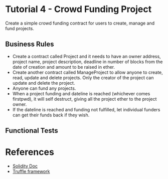 # Tutorial 4 - Crowd Funding Project

Create a simple crowd funding contract for users to create, manage and fund projects.

## Business Rules

* Create a contract called Project and it needs to have an owner address, project name, project description, deadline in number of blocks from the date of creation and amount to be raised in ether. 
* Create another contract called ManageProject to allow anyone to create, read, update and delete projects. Only the creator of the project can update and delete the project.
* Anyone can fund any projects.
* When a project funding and dateline is reached (whichever comes firstpwd), it will self destruct, giving all the project ether to the project owner. 
* If the dateline is reached and funding not fulfilled, let individual funders can get their funds back if they wish.

## Functional Tests


# References

* [Solidity Doc](https://solidity.readthedocs.io/en/develop/)
* [Truffle framework](http://truffleframework.com/docs/getting_started/contracts)
